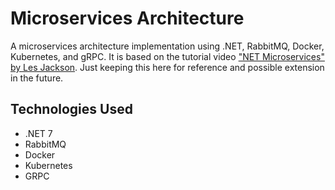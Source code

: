 # Microservices Architecture
A microservices architecture implementation using .NET, RabbitMQ, Docker, Kubernetes, and gRPC. It is based on the tutorial video ["NET Microservices" by Les Jackson](https://youtu.be/DgVjEo3OGBI). Just keeping this here for reference and possible extension in the future.

## Technologies Used

- .NET 7
- RabbitMQ
- Docker
- Kubernetes
- GRPC
